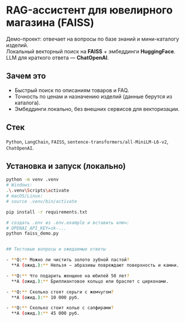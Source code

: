 # RAG-ассистент для ювелирного магазина (FAISS)

Демо-проект: отвечает на вопросы по базе знаний и мини-каталогу изделий.  
Локальный векторный поиск на **FAISS** + эмбеддинги **HuggingFace**.  
LLM для краткого ответа — **ChatOpenAI**.

## Зачем это
- Быстрый поиск по описаниям товаров и FAQ.
- Точность по ценам и назначению изделий (данные берутся из каталога).
- Эмбеддинги локально, без внешних сервисов для векторизации.

## Стек
`Python`, `LangChain`, `FAISS`, `sentence-transformers/all-MiniLM-L6-v2`, `ChatOpenAI`.

## Установка и запуск (локально)
```bash
python -m venv .venv
# Windows:
.\.venv\Scripts\activate
# macOS/Linux:
# source .venv/bin/activate

pip install -r requirements.txt

# создать .env из .env.example и вставить ключ:
# OPENAI_API_KEY=sk-...
python faiss_demo.py


## Тестовые вопросы и ожидаемые ответы

- **Q:** Можно ли чистить золото зубной пастой?  
  **A (ожид.):** Нельзя — абразивы повреждают поверхность и камни.

- **Q:** Что подарить женщине на юбилей 50 лет?  
  **A (ожид.):** Бриллиантовое кольцо или браслет с цирконами.

- **Q:** Сколько стоят серьги с жемчугом?  
  **A (ожид.):** 10 000 руб.

- **Q:** Сколько стоит колье с сапфирами?  
  **A (ожид.):** 45 000 руб.
